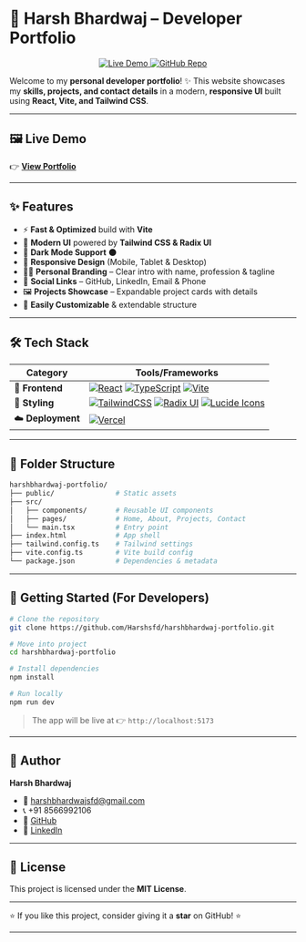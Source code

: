 # 🚀 Harsh Bhardwaj – Developer Portfolio

<p align="center">
  <a href="https://harshbhardwaj-portfolio.vercel.app/">
    <img src="https://img.shields.io/badge/Live-Demo-blue?style=for-the-badge&logo=vercel" alt="Live Demo" />
  </a>
  <a href="https://github.com/Harshsfd/harshbhardwaj-portfolio">
    <img src="https://img.shields.io/badge/Code-GitHub-black?style=for-the-badge&logo=github" alt="GitHub Repo" />
  </a>
</p>  

Welcome to my **personal developer portfolio**! ✨
This website showcases my **skills, projects, and contact details** in a modern, **responsive UI** built using **React, Vite, and Tailwind CSS**.

---

## 🖼️ Live Demo

👉 [**View Portfolio**](https://harshbhardwaj-portfolio.vercel.app/)

---

## ✨ Features

* ⚡ **Fast & Optimized** build with **Vite**
* 🎨 **Modern UI** powered by **Tailwind CSS & Radix UI**
* 🌙 **Dark Mode Support** 🌑
* 📱 **Responsive Design** (Mobile, Tablet & Desktop)
* 🧑‍💻 **Personal Branding** – Clear intro with name, profession & tagline
* 🔗 **Social Links** – GitHub, LinkedIn, Email & Phone
* 🖼️ **Projects Showcase** – Expandable project cards with details
* 📄 **Easily Customizable** & extendable structure

---

## 🛠️ Tech Stack

| Category          | Tools/Frameworks                                                                                                                                                                                                                                                                                                                                                                                            |
| ----------------- | ----------------------------------------------------------------------------------------------------------------------------------------------------------------------------------------------------------------------------------------------------------------------------------------------------------------------------------------------------------------------------------------------------------- |
| 🎨 **Frontend**   | [![React](https://img.shields.io/badge/React-20232A?style=for-the-badge\&logo=react\&logoColor=61DAFB)](https://react.dev/) [![TypeScript](https://img.shields.io/badge/TypeScript-007ACC?style=for-the-badge\&logo=typescript\&logoColor=white)](https://www.typescriptlang.org/) [![Vite](https://img.shields.io/badge/Vite-646CFF?style=for-the-badge\&logo=vite\&logoColor=white)](https://vitejs.dev/) |
| 🎨 **Styling**    | [![TailwindCSS](https://img.shields.io/badge/TailwindCSS-38B2AC?style=for-the-badge\&logo=tailwind-css\&logoColor=white)](https://tailwindcss.com/) [![Radix UI](https://img.shields.io/badge/Radix_UI-161618?style=for-the-badge\&logoColor=white)](https://www.radix-ui.com/) [![Lucide Icons](https://img.shields.io/badge/Lucide_Icons-orange?style=for-the-badge)](https://lucide.dev/)                |
| ☁️ **Deployment** | [![Vercel](https://img.shields.io/badge/Vercel-000000?style=for-the-badge\&logo=vercel\&logoColor=white)](https://vercel.com/)                                                                                                                                                                                                                                                                              |

---

## 📂 Folder Structure

```bash
harshbhardwaj-portfolio/
├── public/               # Static assets
├── src/                  
│   ├── components/       # Reusable UI components
│   ├── pages/            # Home, About, Projects, Contact
│   └── main.tsx          # Entry point
├── index.html            # App shell
├── tailwind.config.ts    # Tailwind settings
├── vite.config.ts        # Vite build config
└── package.json          # Dependencies & metadata
```

---

## 🚀 Getting Started (For Developers)

```bash
# Clone the repository
git clone https://github.com/Harshsfd/harshbhardwaj-portfolio.git

# Move into project
cd harshbhardwaj-portfolio

# Install dependencies
npm install

# Run locally
npm run dev
```

> The app will be live at 👉 `http://localhost:5173`

---

## 👤 Author

**Harsh Bhardwaj**

* 📧 [harshbhardwajsfd@gmail.com](mailto:harshbhardwajsfd@gmail.com)
* 📞 +91 8566992106
* 🐙 [GitHub](https://github.com/Harshsfd)
* 💼 [LinkedIn](https://linkedin.com/in/harshbhardwaj)

---

## 📜 License

This project is licensed under the **MIT License**.

---

⭐ If you like this project, consider giving it a **star** on GitHub! ⭐

---